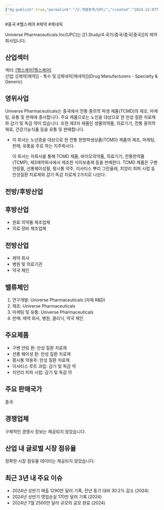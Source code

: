 ```yaml
---
{"dg-publish":true,"permalink":"/2.개별종목/UPC/","created":"2024-12-07T11:37:02.030+09:00","updated":"2025-07-29T21:37:05.331+09:00"}
---
```


#중국 #헬스케어 #제약 #제네릭

Universe Pharmaceuticals Inc(UPC)는 [[1.Study/4.국가/중국/중국\|중국]]의 제약 회사입니다.

## 산업섹터

섹터: [[헬스케어\|헬스케어]](Healthcare)  
산업: [[제약\|제약]] - 특수 및 [[제네릭\|제네릭]](Drug Manufacturers - Specialty & Generic)

## 영위사업

Universe Pharmaceuticals는 중국에서 전통 중의학 파생 제품(TCMD)의 제조, 마케팅, 유통 및 판매에 종사합니다. 주요 제품으로는 노인을 대상으로 한 만성 질환 치료제와 감기 및 독감 약이 있습니다. 또한 제3자 제품인 생물의약품, 의료기기, 전통 중의학 재료, 건강기능식품 등을 유통 및 판매합니다.

- 이 회사는 노년층을 대상으로 한 전통 한방파생상품(TCMD) 제품의 제조, 마케팅, 판매, 유통을 주로 하는 지주회사다.  
  
  이 회사는 자회사를 통해 TCMD 제품, 바이오의약품, 의료기기, 전통한약품(TCMP), 제3제약회사에서 제조한 식이보충제 등을 판매한다.  TCMD 제품은 구벤 얀링필, 선롱웨이성필, 펑시통 약주, 이사티스 뿌리 그란울레, 치앙리 피파 시럽 등 만성질환 치료제와 감기·독감 치료제 2가지로 나뉜다.  


## 전방/후방산업

## 후방산업

- 원료 의약품 제조업체
- 의료 장비 제조업체

## 전방산업

- 제약 회사
- 병원 및 의료기관
- 약국 체인

## 밸류체인

1. 연구개발: Universe Pharmaceuticals (자체 R&D)
2. 제조: Universe Pharmaceuticals
3. 마케팅 및 유통: Universe Pharmaceuticals
4. 판매: 제약 회사, 병원, 클리닉, 약국 체인

## 주요제품

- 구벤 얀링 환: 만성 질환 치료제
- 션롱 웨이셩 환: 만성 질환 치료제
- 펑시통 약용주: 만성 질환 치료제
- 이사티스 루트 과립: 감기 및 독감 약
- 치안리 피파 시럽: 감기 및 독감 약

## 주요 판매국가

중국

## 경쟁업체

구체적인 경쟁사 정보는 제공되지 않았습니다.

## 산업 내 글로벌 시장 점유율

정확한 시장 점유율 데이터는 제공되지 않았습니다.

## 최근 3년 내 주요 이슈

- 2024년 상반기 매출 1290만 달러 기록, 전년 동기 대비 30.2% 감소 (2024)
- 2024년 상반기 영업손실 170만 달러 기록 (2024)
- 2024년 7월 2500만 달러 규모의 공모 완료 (2024)